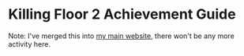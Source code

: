 Killing Floor 2 Achievement Guide
=================================

Note: I've merged this into [my main website](https://github.com/dubistkomisch/jakebarnes), there won't be any more activity here.
